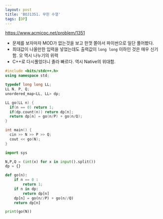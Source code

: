 ```yaml
---
layout: post
title: 'BOJ1351. 무한 수열'
tags: [DP]
---
```


<https://www.acmicpc.net/problem/1351>

- 문제를 보자마자 MOD가 없는것을 보고 한껏 쫄아서 파이썬으로 일단 풀어봤다.
- 최대값이 나올만한 입력을 넣었는데도 출력값이 `long long` 이하인 것은 매우 신기함. 오 역시 나누기의 위력
- C++로 다시풀었더니 졸라 빠르다. 역시 Native의 위대함.

```c++
#include <bits/stdc++.h>
using namespace std;

typedef long long LL;
LL N, P, Q;
unordered_map<LL, LL> dp;

LL go(LL n) {
  if(n == 0) return 1;
  if(dp.count(n)) return dp[n];
  return dp[n] = go(n/P) + go(n/Q);
}

int main() {
  cin >> N >> P >> Q;
  cout << go(N);
}
```

```python
import sys

N,P,Q = (int(x) for x in input().split())
dp = {}

def go(n):
    if n == 0 :
        return 1;
    if n in dp:
        return dp[n]
    dp[n] = go(n//P) + go(n//Q)
    return dp[n]

print(go(N))
```